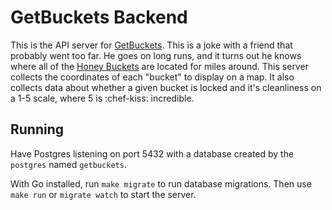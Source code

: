 # GetBuckets Backend

This is the API server for [GetBuckets](https://github.com/rtravitz/getbuckets). This is a joke with a friend that probably went too far. He goes on long runs, and it turns out he knows where all of the [Honey Buckets](https://www.honeybucket.com/) are located for miles around. This server collects the coordinates of each "bucket" to display on a map. It also collects data about whether a given bucket is locked and it's cleanliness on a 1-5 scale, where 5 is :chef-kiss: incredible.

## Running
Have Postgres listening on port 5432 with a database created by the `postgres` named `getbuckets`. 

With Go installed, run `make migrate` to run database migrations. Then use `make run` or `migrate watch` to start the server.